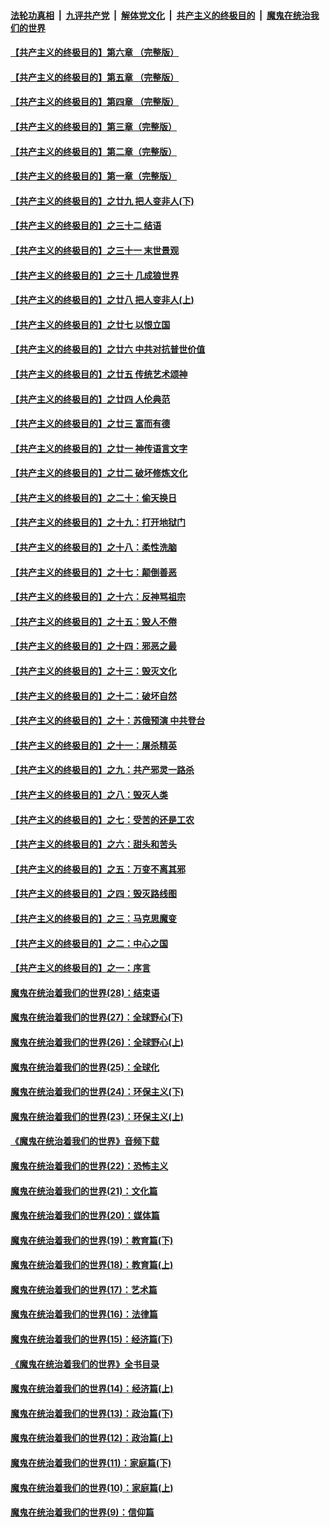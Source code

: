 ####  [法轮功真相](../../../../basic/blob/master/README.md?t=12271452) &nbsp;|&nbsp; [九评共产党](../../../../9ping.md/blob/master/README.md?t=12271452) &nbsp;|&nbsp; [解体党文化](../../../../jtdwh.md/blob/master/README.md?t=12271452)  &nbsp;|&nbsp; [共产主义的终极目的](../../../../gczydzjmd.md/blob/master/README.md?t=12271452) &nbsp;|&nbsp; [魔鬼在统治我们的世界](../../../../mgztzwmdsj.md/blob/master/README.md?t=12271452) 

#### [【共产主义的终极目的】第六章 （完整版）](../pages/nsc422/n11428913.md?t=12271452) 

#### [【共产主义的终极目的】第五章 （完整版）](../pages/nsc422/n11428912.md?t=12271452) 

#### [【共产主义的终极目的】第四章 （完整版）](../pages/nsc422/n11428907.md?t=12271452) 

#### [【共产主义的终极目的】第三章（完整版）](../pages/nsc422/n11428848.md?t=12271452) 

#### [【共产主义的终极目的】第二章（完整版）](../pages/nsc422/n11428831.md?t=12271452) 

#### [【共产主义的终极目的】第一章（完整版）](../pages/nsc422/n11417651.md?t=12271452) 

#### [【共产主义的终极目的】之廿九 把人变非人(下)](../pages/nsc422/n11344140.md?t=12271452) 

#### [【共产主义的终极目的】之三十二 结语](../pages/nsc422/n11360535.md?t=12271452) 

#### [【共产主义的终极目的】之三十一 末世景观](../pages/nsc422/n11351129.md?t=12271452) 

#### [【共产主义的终极目的】之三十 几成狼世界](../pages/nsc422/n11348280.md?t=12271452) 

#### [【共产主义的终极目的】之廿八 把人变非人(上)](../pages/nsc422/n11340492.md?t=12271452) 

#### [【共产主义的终极目的】之廿七 以恨立国](../pages/nsc422/n11336944.md?t=12271452) 

#### [【共产主义的终极目的】之廿六 中共对抗普世价值](../pages/nsc422/n11324785.md?t=12271452) 

#### [【共产主义的终极目的】之廿五 传统艺术颂神](../pages/nsc422/n11296396.md?t=12271452) 

#### [【共产主义的终极目的】之廿四 人伦典范](../pages/nsc422/n11296397.md?t=12271452) 

#### [【共产主义的终极目的】之廿三 富而有德](../pages/nsc422/n11283598.md?t=12271452) 

#### [【共产主义的终极目的】之廿一 神传语言文字](../pages/nsc422/n11263265.md?t=12271452) 

#### [【共产主义的终极目的】之廿二 破坏修炼文化](../pages/nsc422/n11245728.md?t=12271452) 

#### [【共产主义的终极目的】之二十：偷天换日](../pages/nsc422/n11238846.md?t=12271452) 

#### [【共产主义的终极目的】之十九：打开地狱门](../pages/nsc422/n11206376.md?t=12271452) 

#### [【共产主义的终极目的】之十八：柔性洗脑](../pages/nsc422/n11199994.md?t=12271452) 

#### [【共产主义的终极目的】之十七：颠倒善恶](../pages/nsc422/n11179782.md?t=12271452) 

#### [【共产主义的终极目的】之十六：反神骂祖宗](../pages/nsc422/n11166798.md?t=12271452) 

#### [【共产主义的终极目的】之十五：毁人不倦](../pages/nsc422/n11166792.md?t=12271452) 

#### [【共产主义的终极目的】之十四：邪恶之最](../pages/nsc422/n11150249.md?t=12271452) 

#### [【共产主义的终极目的】之十三：毁灭文化](../pages/nsc422/n11135227.md?t=12271452) 

#### [【共产主义的终极目的】之十二：破坏自然](../pages/nsc422/n11135214.md?t=12271452) 

#### [【共产主义的终极目的】之十：苏俄预演 中共登台](../pages/nsc422/n11118424.md?t=12271452) 

#### [【共产主义的终极目的】之十一：屠杀精英](../pages/nsc422/n11118442.md?t=12271452) 

#### [【共产主义的终极目的】之九：共产邪灵一路杀](../pages/nsc422/n11114139.md?t=12271452) 

#### [【共产主义的终极目的】之八：毁灭人类](../pages/nsc422/n11108503.md?t=12271452) 

#### [【共产主义的终极目的】之七：受苦的还是工农](../pages/nsc422/n11101809.md?t=12271452) 

#### [【共产主义的终极目的】之六：甜头和苦头](../pages/nsc422/n11096971.md?t=12271452) 

#### [【共产主义的终极目的】之五：万变不离其邪](../pages/nsc422/n11091285.md?t=12271452) 

#### [【共产主义的终极目的】之四：毁灭路线图](../pages/nsc422/n11086284.md?t=12271452) 

#### [【共产主义的终极目的】之三：马克思魔变](../pages/nsc422/n11061941.md?t=12271452) 

#### [【共产主义的终极目的】之二：中心之国](../pages/nsc422/n11047728.md?t=12271452) 

#### [【共产主义的终极目的】之一：序言](../pages/nsc422/n11086077.md?t=12271452) 

#### [魔鬼在统治着我们的世界(28)：结束语](../pages/nsc422/n10936246.md?t=12271452) 

#### [魔鬼在统治着我们的世界(27)：全球野心(下)](../pages/nsc422/n10928319.md?t=12271452) 

#### [魔鬼在统治着我们的世界(26)：全球野心(上)](../pages/nsc422/n10900318.md?t=12271452) 

#### [魔鬼在统治着我们的世界(25)：全球化](../pages/nsc422/n10788205.md?t=12271452) 

#### [魔鬼在统治着我们的世界(24)：环保主义(下)](../pages/nsc422/n10695307.md?t=12271452) 

#### [魔鬼在统治着我们的世界(23)：环保主义(上)](../pages/nsc422/n10688613.md?t=12271452) 

#### [《魔鬼在统治着我们的世界》音频下载](../pages/nsc422/n10635553.md?t=12271452) 

#### [魔鬼在统治着我们的世界(22)：恐怖主义](../pages/nsc422/n10614727.md?t=12271452) 

#### [魔鬼在统治着我们的世界(21)：文化篇](../pages/nsc422/n10597706.md?t=12271452) 

#### [魔鬼在统治着我们的世界(20)：媒体篇](../pages/nsc422/n10586579.md?t=12271452) 

#### [魔鬼在统治着我们的世界(19)：教育篇(下)](../pages/nsc422/n10564808.md?t=12271452) 

#### [魔鬼在统治着我们的世界(18)：教育篇(上)](../pages/nsc422/n10526970.md?t=12271452) 

#### [魔鬼在统治着我们的世界(17)：艺术篇](../pages/nsc422/n10499093.md?t=12271452) 

#### [魔鬼在统治着我们的世界(16)：法律篇](../pages/nsc422/n10485969.md?t=12271452) 

#### [魔鬼在统治着我们的世界(15)：经济篇(下)](../pages/nsc422/n10469975.md?t=12271452) 

#### [《魔鬼在统治着我们的世界》全书目录](../pages/nsc422/n10464261.md?t=12271452) 

#### [魔鬼在统治着我们的世界(14)：经济篇(上)](../pages/nsc422/n10457370.md?t=12271452) 

#### [魔鬼在统治着我们的世界(13)：政治篇(下)](../pages/nsc422/n10448270.md?t=12271452) 

#### [魔鬼在统治着我们的世界(12)：政治篇(上)](../pages/nsc422/n10444576.md?t=12271452) 

#### [魔鬼在统治着我们的世界(11)：家庭篇(下)](../pages/nsc422/n10440961.md?t=12271452) 

#### [魔鬼在统治着我们的世界(10)：家庭篇(上)](../pages/nsc422/n10435448.md?t=12271452) 

#### [魔鬼在统治着我们的世界(9)：信仰篇](../pages/nsc422/n10432159.md?t=12271452) 

